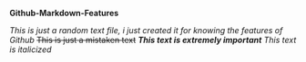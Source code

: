 **Github-Markdown-Features**

*This is just a random text file, i just created it for knowing the features of Github*
~~This is just a mistaken text~~
**_This text is extremely important_**
_This text is italicized_





                              

